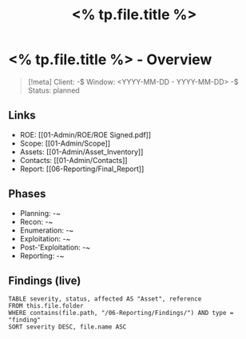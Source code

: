 ﻿---
title: "<% tp.file.title %>"
type: campaign
client: "<client>"
scope: "<in-scope assets>"
window: "<YYYY-MM-DD - YYYY-MM-DD>"
status: planned
tags: [campaign, pentesting]
cssclass: cs-note
---

# <% tp.file.title %> - Overview

> [!meta]
> Client: <client> -$ Window: <YYYY-MM-DD - YYYY-MM-DD> -$ Status: planned

## Links
- ROE: [[01-Admin/ROE/ROE Signed.pdf]]
- Scope: [[01-Admin/Scope]]
- Assets: [[01-Admin/Asset_Inventory]]
- Contacts: [[01-Admin/Contacts]]
- Report: [[06-Reporting/Final_Report]]

## Phases
- Planning: -~  
- Recon: -~  
- Enumeration: -~  
- Exploitation: -~  
- Post-'Exploitation: -~  
- Reporting: -~

## Findings (live)
```dataview
TABLE severity, status, affected AS "Asset", reference
FROM this.file.folder
WHERE contains(file.path, "/06-Reporting/Findings/") AND type = "finding"
SORT severity DESC, file.name ASC
```



